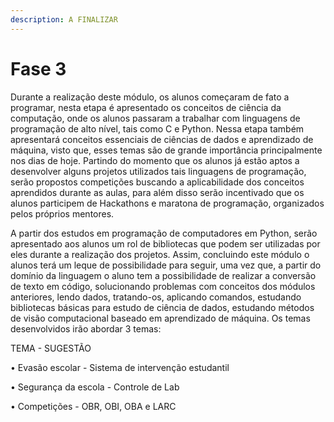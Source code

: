 ```yaml
---
description: A FINALIZAR
---
```


# Fase 3

Durante a realização deste módulo, os alunos começaram de fato a programar, nesta etapa é apresentado os conceitos de ciência da computação, onde os alunos passaram a trabalhar com linguagens de programação de alto nível, tais como C e Python. Nessa etapa também apresentará conceitos essenciais de ciências de dados e aprendizado de máquina, visto que, esses temas são de grande importância principalmente nos dias de hoje. Partindo do momento que os alunos já estão aptos a desenvolver alguns projetos utilizados tais linguagens de programação, serão propostos competições buscando a aplicabilidade dos conceitos aprendidos durante as aulas, para além disso serão incentivado que os alunos participem de Hackathons e maratona de programação, organizados pelos próprios mentores.

A partir dos estudos em programação de computadores em Python, serão apresentado aos alunos um rol de bibliotecas que podem ser utilizadas por eles durante a realização dos projetos. Assim, concluindo este módulo o alunos terá um leque de possibilidade para seguir, uma vez que, a partir do domínio da linguagem o aluno tem a possibilidade de realizar a  conversão de texto em código, solucionando problemas com conceitos dos módulos anteriores, lendo dados, tratando-os, aplicando comandos, estudando bibliotecas básicas para estudo de ciência de dados, estudando métodos de visão computacional baseado em aprendizado de máquina. Os temas desenvolvidos irão abordar 3 temas:

TEMA - SUGESTÃO

• Evasão escolar - Sistema de intervenção estudantil

• Segurança da escola - Controle de Lab

• Competições - OBR, OBI, OBA e LARC

